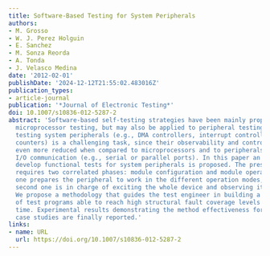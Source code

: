```yaml
---
title: Software-Based Testing for System Peripherals
authors:
- M. Grosso
- W. J. Perez Holguin
- E. Sanchez
- M. Sonza Reorda
- A. Tonda
- J. Velasco Medina
date: '2012-02-01'
publishDate: '2024-12-12T21:55:02.483016Z'
publication_types:
- article-journal
publication: '*Journal of Electronic Testing*'
doi: 10.1007/s10836-012-5287-2
abstract: 'Software-based self-testing strategies have been mainly proposed to tackle
  microprocessor testing, but may also be applied to peripheral testing. However,
  testing system peripherals (e.g., DMA controllers, interrupt controllers, and internal
  counters) is a challenging task, since their observability and controllability are
  even more reduced when compared to microprocessors and to peripherals devoted to
  I/O communication (e.g., serial or parallel ports). In this paper an approach to
  develop functional tests for system peripherals is proposed. The presented methodology
  requires two correlated phases: module configuration and module operation. The first
  one prepares the peripheral to work in the different operation modes, whereas the
  second one is in charge of exciting the whole device and observing its behavior.
  We propose a methodology that guides the test engineer in building a compact set
  of test programs able to reach high structural fault coverage levels in a short
  time. Experimental results demonstrating the method effectiveness for two real-world
  case studies are finally reported.'
links:
- name: URL
  url: https://doi.org/10.1007/s10836-012-5287-2
---
```

